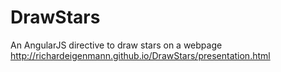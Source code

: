 DrawStars
=========

An AngularJS directive to draw stars on a webpage
http://richardeigenmann.github.io/DrawStars/presentation.html

